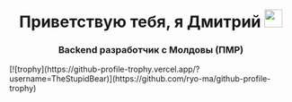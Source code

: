 <h1 align="center">Приветствую тебя, я Дмитрий
<img src="https://github.com/blackcater/blackcater/raw/main/images/Hi.gif" height="32"/></h1>
<h3 align="center">Backend разработчик с Молдовы (ПМР)</h3>
[![trophy](https://github-profile-trophy.vercel.app/?username=TheStupidBear)](https://github.com/ryo-ma/github-profile-trophy)

